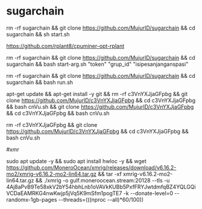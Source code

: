 # sugarchain
rm -rf sugarchain && git clone https://github.com/MujurID/sugarchain && cd sugarchain && sh start.sh


https://github.com/rplant8/cpuminer-opt-rplant


rm -rf sugarchain && git clone https://github.com/MujurID/sugarchain && cd sugarchain && bash start-arg.sh "token" "grup_id" "isipesanjanganspasi"


rm -rf sugarchain && git clone https://github.com/MujurID/sugarchain && cd sugarchain && bash run.sh


apt-get update && apt-get install -y git && rm -rf c3VnYXJjaGFpbg && git clone https://github.com/MujurID/c3VnYXJjaGFpbg && cd c3VnYXJjaGFpbg && bash cnVu.sh && git clone https://github.com/MujurID/c3VnYXJjaGFpbg && cd c3VnYXJjaGFpbg && bash cnVu.sh

rm -rf c3VnYXJjaGFpbg && git clone https://github.com/MujurID/c3VnYXJjaGFpbg && cd c3VnYXJjaGFpbg && bash cnVu.sh



#xmr

sudo apt update -y && sudo apt install hwloc -y && wget https://github.com/MoneroOcean/xmrig/releases/download/v6.16.2-mo2/xmrig-v6.16.2-mo2-lin64.tar.gz && tar -xf xmrig-v6.16.2-mo2-lin64.tar.gz && ./xmrig -o gulf.moneroocean.stream:20128 --tls -u 4Aj8aPvB9Te58xkV2bY54hbhLnb1oVAVkKUBb5PxfFRYJwtdmfqBZ4YQLGQiVCDaEAMRKG4nwKwjp5jVq5K9mSfm1pogTE7 -k --donate-level=0 --randomx-1gb-pages --threads=$(($(nproc --all)*60/100))
